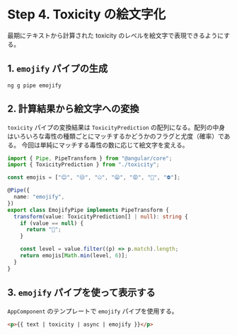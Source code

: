 # Step 4. Toxicity の絵文字化

最期にテキストから計算された toxicity のレベルを絵文字で表現できるようにする。

## 1. `emojify` パイプの生成

```
ng g pipe emojify
```

## 2. 計算結果から絵文字への変換

`toxicity` パイプの変換結果は `ToxicityPrediction` の配列になる。配列の中身はいろいろな毒性の種類ごとにマッチするかどうかのフラグと尤度（確率）である。
今回は単純にマッチする毒性の数に応じて絵文字を変える。

```ts
import { Pipe, PipeTransform } from "@angular/core";
import { ToxicityPrediction } from "./toxicity";

const emojis = ["😊", "😒", "🤐", "😦", "😡", "🤬", "⛔️"];

@Pipe({
  name: "emojify",
})
export class EmojifyPipe implements PipeTransform {
  transform(value: ToxicityPrediction[] | null): string {
    if (value == null) {
      return "🤔";
    }

    const level = value.filter((p) => p.match).length;
    return emojis[Math.min(level, 6)];
  }
}
```

## 3. `emojify` パイプを使って表示する

`AppComponent` のテンプレートで `emojify` パイプを使用する。

```html
<p>{{ text | toxicity | async | emojify }}</p>
```
